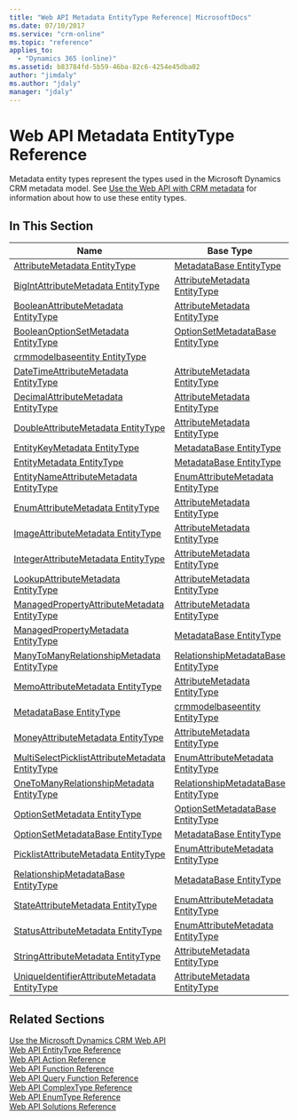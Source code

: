 ```yaml
---
title: "Web API Metadata EntityType Reference| MicrosoftDocs"
ms.date: 07/10/2017
ms.service: "crm-online"
ms.topic: "reference"
applies_to: 
  - "Dynamics 365 (online)"
ms.assetid: b83784fd-5b59-46ba-82c6-4254e45dba02
author: "jimdaly"
ms.author: "jdaly"
manager: "jdaly"
---
```

# Web API Metadata EntityType Reference
Metadata entity types represent the types used in the Microsoft Dynamics CRM metadata model. See [Use the Web API with CRM metadata](https://msdn.microsoft.com/library/mt607833.aspx) for information about how to use these entity types.  
  
## In This Section  
  
|Name|Base Type|Description|  
|----|---------|-----------| 
|[AttributeMetadata EntityType](./metadataentitytypes/attributemetadata.md)|[MetadataBase EntityType](./metadataentitytypes/metadatabase.md)|[!INCLUDE[./metadataentitytypes/descriptions/attributemetadata.md](./metadataentitytypes/descriptions/attributemetadata.md)]|  
|[BigIntAttributeMetadata EntityType](./metadataentitytypes/bigintattributemetadata.md)|[AttributeMetadata EntityType](./metadataentitytypes/attributemetadata.md)|[!INCLUDE[./metadataentitytypes/descriptions/bigintattributemetadata.md](./metadataentitytypes/descriptions/bigintattributemetadata.md)]|  
|[BooleanAttributeMetadata EntityType](./metadataentitytypes/booleanattributemetadata.md)|[AttributeMetadata EntityType](./metadataentitytypes/attributemetadata.md)|[!INCLUDE[./metadataentitytypes/descriptions/booleanattributemetadata.md](./metadataentitytypes/descriptions/booleanattributemetadata.md)]|  
|[BooleanOptionSetMetadata EntityType](./metadataentitytypes/booleanoptionsetmetadata.md)|[OptionSetMetadataBase EntityType](./metadataentitytypes/optionsetmetadatabase.md)|[!INCLUDE[./metadataentitytypes/descriptions/booleanoptionsetmetadata.md](./metadataentitytypes/descriptions/booleanoptionsetmetadata.md)]|  
|[crmmodelbaseentity EntityType](./metadataentitytypes/crmmodelbaseentity.md)||[!INCLUDE[./metadataentitytypes/descriptions/crmmodelbaseentity.md](./metadataentitytypes/descriptions/crmmodelbaseentity.md)]|  
|[DateTimeAttributeMetadata EntityType](./metadataentitytypes/datetimeattributemetadata.md)|[AttributeMetadata EntityType](./metadataentitytypes/attributemetadata.md)|[!INCLUDE[./metadataentitytypes/descriptions/datetimeattributemetadata.md](./metadataentitytypes/descriptions/datetimeattributemetadata.md)]|  
|[DecimalAttributeMetadata EntityType](./metadataentitytypes/decimalattributemetadata.md)|[AttributeMetadata EntityType](./metadataentitytypes/attributemetadata.md)|[!INCLUDE[./metadataentitytypes/descriptions/decimalattributemetadata.md](./metadataentitytypes/descriptions/decimalattributemetadata.md)]|  
|[DoubleAttributeMetadata EntityType](./metadataentitytypes/doubleattributemetadata.md)|[AttributeMetadata EntityType](./metadataentitytypes/attributemetadata.md)|[!INCLUDE[./metadataentitytypes/descriptions/doubleattributemetadata.md](./metadataentitytypes/descriptions/doubleattributemetadata.md)]|  
|[EntityKeyMetadata EntityType](./metadataentitytypes/entitykeymetadata.md)|[MetadataBase EntityType](./metadataentitytypes/metadatabase.md)|[!INCLUDE[./metadataentitytypes/descriptions/entitykeymetadata.md](./metadataentitytypes/descriptions/entitykeymetadata.md)]|  
|[EntityMetadata EntityType](./metadataentitytypes/entitymetadata.md)|[MetadataBase EntityType](./metadataentitytypes/metadatabase.md)|[!INCLUDE[./metadataentitytypes/descriptions/entitymetadata.md](./metadataentitytypes/descriptions/entitymetadata.md)]|  
|[EntityNameAttributeMetadata EntityType](./metadataentitytypes/entitynameattributemetadata.md)|[EnumAttributeMetadata EntityType](./metadataentitytypes/enumattributemetadata.md)|[!INCLUDE[./metadataentitytypes/descriptions/entitynameattributemetadata.md](./metadataentitytypes/descriptions/entitynameattributemetadata.md)]|  
|[EnumAttributeMetadata EntityType](./metadataentitytypes/enumattributemetadata.md)|[AttributeMetadata EntityType](./metadataentitytypes/attributemetadata.md)|[!INCLUDE[./metadataentitytypes/descriptions/enumattributemetadata.md](./metadataentitytypes/descriptions/enumattributemetadata.md)]|  
|[ImageAttributeMetadata EntityType](./metadataentitytypes/imageattributemetadata.md)|[AttributeMetadata EntityType](./metadataentitytypes/attributemetadata.md)|[!INCLUDE[./metadataentitytypes/descriptions/imageattributemetadata.md](./metadataentitytypes/descriptions/imageattributemetadata.md)]|  
|[IntegerAttributeMetadata EntityType](./metadataentitytypes/integerattributemetadata.md)|[AttributeMetadata EntityType](./metadataentitytypes/attributemetadata.md)|[!INCLUDE[./metadataentitytypes/descriptions/integerattributemetadata.md](./metadataentitytypes/descriptions/integerattributemetadata.md)]|  
|[LookupAttributeMetadata EntityType](./metadataentitytypes/lookupattributemetadata.md)|[AttributeMetadata EntityType](./metadataentitytypes/attributemetadata.md)|[!INCLUDE[./metadataentitytypes/descriptions/lookupattributemetadata.md](./metadataentitytypes/descriptions/lookupattributemetadata.md)]|  
|[ManagedPropertyAttributeMetadata EntityType](./metadataentitytypes/managedpropertyattributemetadata.md)|[AttributeMetadata EntityType](./metadataentitytypes/attributemetadata.md)|[!INCLUDE[./metadataentitytypes/descriptions/managedpropertyattributemetadata.md](./metadataentitytypes/descriptions/managedpropertyattributemetadata.md)]|  
|[ManagedPropertyMetadata EntityType](./metadataentitytypes/managedpropertymetadata.md)|[MetadataBase EntityType](./metadataentitytypes/metadatabase.md)|[!INCLUDE[./metadataentitytypes/descriptions/managedpropertymetadata.md](./metadataentitytypes/descriptions/managedpropertymetadata.md)]|  
|[ManyToManyRelationshipMetadata EntityType](./metadataentitytypes/manytomanyrelationshipmetadata.md)|[RelationshipMetadataBase EntityType](./metadataentitytypes/relationshipmetadatabase.md)|[!INCLUDE[./metadataentitytypes/descriptions/manytomanyrelationshipmetadata.md](./metadataentitytypes/descriptions/manytomanyrelationshipmetadata.md)]|  
|[MemoAttributeMetadata EntityType](./metadataentitytypes/memoattributemetadata.md)|[AttributeMetadata EntityType](./metadataentitytypes/attributemetadata.md)|[!INCLUDE[./metadataentitytypes/descriptions/memoattributemetadata.md](./metadataentitytypes/descriptions/memoattributemetadata.md)]|  
|[MetadataBase EntityType](./metadataentitytypes/metadatabase.md)|[crmmodelbaseentity EntityType](./metadataentitytypes/crmmodelbaseentity.md)|[!INCLUDE[./metadataentitytypes/descriptions/metadatabase.md](./metadataentitytypes/descriptions/metadatabase.md)]|  
|[MoneyAttributeMetadata EntityType](./metadataentitytypes/moneyattributemetadata.md)|[AttributeMetadata EntityType](./metadataentitytypes/attributemetadata.md)|[!INCLUDE[./metadataentitytypes/descriptions/moneyattributemetadata.md](./metadataentitytypes/descriptions/moneyattributemetadata.md)]|  
|[MultiSelectPicklistAttributeMetadata EntityType](./metadataentitytypes/multiselectpicklistattributemetadata.md)|[EnumAttributeMetadata EntityType](./metadataentitytypes/enumattributemetadata.md)|[!INCLUDE[./metadataentitytypes/descriptions/multiselectpicklistattributemetadata.md](./metadataentitytypes/descriptions/multiselectpicklistattributemetadata.md)]|  
|[OneToManyRelationshipMetadata EntityType](./metadataentitytypes/onetomanyrelationshipmetadata.md)|[RelationshipMetadataBase EntityType](./metadataentitytypes/relationshipmetadatabase.md)|[!INCLUDE[./metadataentitytypes/descriptions/onetomanyrelationshipmetadata.md](./metadataentitytypes/descriptions/onetomanyrelationshipmetadata.md)]|  
|[OptionSetMetadata EntityType](./metadataentitytypes/optionsetmetadata.md)|[OptionSetMetadataBase EntityType](./metadataentitytypes/optionsetmetadatabase.md)|[!INCLUDE[./metadataentitytypes/descriptions/optionsetmetadata.md](./metadataentitytypes/descriptions/optionsetmetadata.md)]|  
|[OptionSetMetadataBase EntityType](./metadataentitytypes/optionsetmetadatabase.md)|[MetadataBase EntityType](./metadataentitytypes/metadatabase.md)|[!INCLUDE[./metadataentitytypes/descriptions/optionsetmetadatabase.md](./metadataentitytypes/descriptions/optionsetmetadatabase.md)]|  
|[PicklistAttributeMetadata EntityType](./metadataentitytypes/picklistattributemetadata.md)|[EnumAttributeMetadata EntityType](./metadataentitytypes/enumattributemetadata.md)|[!INCLUDE[./metadataentitytypes/descriptions/picklistattributemetadata.md](./metadataentitytypes/descriptions/picklistattributemetadata.md)]|  
|[RelationshipMetadataBase EntityType](./metadataentitytypes/relationshipmetadatabase.md)|[MetadataBase EntityType](./metadataentitytypes/metadatabase.md)|[!INCLUDE[./metadataentitytypes/descriptions/relationshipmetadatabase.md](./metadataentitytypes/descriptions/relationshipmetadatabase.md)]|  
|[StateAttributeMetadata EntityType](./metadataentitytypes/stateattributemetadata.md)|[EnumAttributeMetadata EntityType](./metadataentitytypes/enumattributemetadata.md)|[!INCLUDE[./metadataentitytypes/descriptions/stateattributemetadata.md](./metadataentitytypes/descriptions/stateattributemetadata.md)]|  
|[StatusAttributeMetadata EntityType](./metadataentitytypes/statusattributemetadata.md)|[EnumAttributeMetadata EntityType](./metadataentitytypes/enumattributemetadata.md)|[!INCLUDE[./metadataentitytypes/descriptions/statusattributemetadata.md](./metadataentitytypes/descriptions/statusattributemetadata.md)]|  
|[StringAttributeMetadata EntityType](./metadataentitytypes/stringattributemetadata.md)|[AttributeMetadata EntityType](./metadataentitytypes/attributemetadata.md)|[!INCLUDE[./metadataentitytypes/descriptions/stringattributemetadata.md](./metadataentitytypes/descriptions/stringattributemetadata.md)]|  
|[UniqueIdentifierAttributeMetadata EntityType](./metadataentitytypes/uniqueidentifierattributemetadata.md)|[AttributeMetadata EntityType](./metadataentitytypes/attributemetadata.md)|[!INCLUDE[./metadataentitytypes/descriptions/uniqueidentifierattributemetadata.md](./metadataentitytypes/descriptions/uniqueidentifierattributemetadata.md)]|  

## Related Sections  
  
 [Use the Microsoft Dynamics CRM Web API](https://msdn.microsoft.com/en-us/library/mt593051.aspx)<br />
 [Web API EntityType Reference](entitytypereference.md)<br />
 [Web API Action Reference](actionreference.md)<br />
 [Web API Function Reference](functionreference.md)<br />
 [Web API Query Function Reference](queryfunctionreference.md)<br />
 [Web API ComplexType Reference](complextypereference.md)<br />
 [Web API EnumType Reference](enumtypereference.md)<br />
 [Web API Solutions Reference](solutionreference.md)